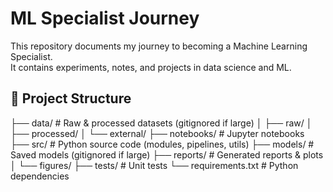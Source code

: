 # ML Specialist Journey

This repository documents my journey to becoming a Machine Learning Specialist.  
It contains experiments, notes, and projects in data science and ML.

## 📂 Project Structure

├── data/ # Raw & processed datasets (gitignored if large)
│ ├── raw/
│ ├── processed/
│ └── external/
├── notebooks/ # Jupyter notebooks
├── src/ # Python source code (modules, pipelines, utils)
├── models/ # Saved models (gitignored if large)
├── reports/ # Generated reports & plots
│ └── figures/
├── tests/ # Unit tests
└── requirements.txt # Python dependencies
